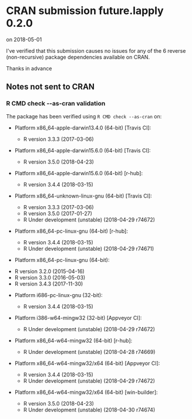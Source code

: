 # CRAN submission future.lapply 0.2.0

on 2018-05-01

I've verified that this submission causes no issues for any of the
6 reverse (non-recursive) package dependencies available on CRAN.

Thanks in advance


## Notes not sent to CRAN

### R CMD check --as-cran validation

The package has been verified using `R CMD check --as-cran` on:

* Platform x86_64-apple-darwin13.4.0 (64-bit) [Travis CI]:
  - R version 3.3.3 (2017-03-06)

* Platform x86_64-apple-darwin15.6.0 (64-bit) [Travis CI]:
  - R version 3.5.0 (2018-04-23)

* Platform x86_64-apple-darwin15.6.0 (64-bit) [r-hub]:
  - R version 3.4.4 (2018-03-15)

* Platform x86_64-unknown-linux-gnu (64-bit) [Travis CI]:
  - R version 3.3.3 (2017-03-06)
  - R version 3.5.0 (2017-01-27)
  - R Under development (unstable) (2018-04-29 r74672)

* Platform x86_64-pc-linux-gnu (64-bit) [r-hub]:
  - R version 3.4.4 (2018-03-15)
  - R Under development (unstable) (2018-04-29 r74671)

* Platform x86_64-pc-linux-gnu (64-bit):
- R version 3.2.0 (2015-04-16)
- R version 3.3.0 (2016-05-03)
- R version 3.4.3 (2017-11-30)

* Platform i686-pc-linux-gnu (32-bit):
  - R version 3.4.4 (2018-03-15)

* Platform i386-w64-mingw32 (32-bit) [Appveyor CI]:
  - R Under development (unstable) (2018-04-29 r74672)

* Platform x86_64-w64-mingw32 (64-bit) [r-hub]:
  - R Under development (unstable) (2018-04-28 r74669)

* Platform x86_64-w64-mingw32/x64 (64-bit) [Appveyor CI]:
  - R version 3.4.4 (2018-03-15)
  - R Under development (unstable) (2018-04-29 r74672)

* Platform x86_64-w64-mingw32/x64 (64-bit) [win-builder]:
  - R version 3.5.0 (2018-04-23)
  - R Under development (unstable) (2018-04-30 r74674)
